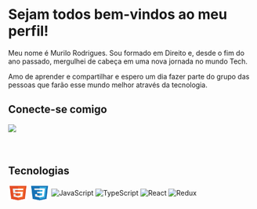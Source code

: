 
<div>
    <h1>Sejam todos bem-vindos ao meu perfil!</h1>
    <p>Meu nome é Murilo Rodrigues. Sou formado em Direito e, desde o fim do ano passado, mergulhei de cabeça em uma nova jornada no mundo Tech.</p>
    <p>Amo de aprender e compartilhar e espero um dia fazer parte do grupo das pessoas que farão esse mundo melhor através da tecnologia.</p>
</div>
<div>
    <h2>Conecte-se comigo</h2>
   <a href="https://www.linkedin.com/in/murilo-dos-anjos/" target="_blank"><img src="https://img.shields.io/badge/-LinkedIn-%230077B5?style=for-the-badge&logo=linkedin&logoColor=white" target="_blank"></a> 
</div>
<br>
<div style="display: inline_block"><br>
    <h2>Tecnologias</h2>
  <img align="center" alt="HTML" height="30" width="40" src="https://raw.githubusercontent.com/devicons/devicon/master/icons/html5/html5-original.svg">
  <img align="center" alt="CSS" height="30" width="40" src="https://raw.githubusercontent.com/devicons/devicon/master/icons/css3/css3-original.svg">
  <img align="center" alt="JavaScript" height="30" width="40" src="https://upload.wikimedia.org/wikipedia/commons/b/ba/Javascript_badge.svg">
  <img align="center" alt="TypeScript" height="30" width="40" src="https://upload.wikimedia.org/wikipedia/commons/4/4c/Typescript_logo_2020.svg">
  <img align="center" alt="React" height="30" width="40" src="https://upload.wikimedia.org/wikipedia/commons/a/a7/React-icon.svg">
  <img align="center" alt="Redux" height="30" width="40" src="https://www.svgrepo.com/show/303557/redux-logo.svg">
</div>
<br>
<br>

